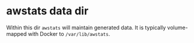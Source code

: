 # awstats data dir
Within this dir `awstats` will maintain generated data. It is typically
volume-mapped with Docker to `/var/lib/awstats`.
